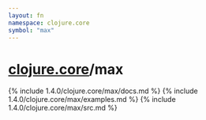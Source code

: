 ```yaml
---
layout: fn
namespace: clojure.core
symbol: "max"
---
```


# [clojure.core](../)/max

{% include 1.4.0/clojure.core/max/docs.md %}
{% include 1.4.0/clojure.core/max/examples.md %}
{% include 1.4.0/clojure.core/max/src.md %}

